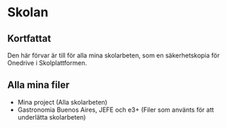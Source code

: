 # Skolan

## Kortfattat
Den här förvar är till för alla mina skolarbeten, som en säkerhetskopia för Onedrive i Skolplattformen.

## Alla mina filer
* Mina project (Alla skolarbeten)
* Gastronomia Buenos Aires, JEFE och e3+ (Filer som använts för att underlätta skolarbeten)
